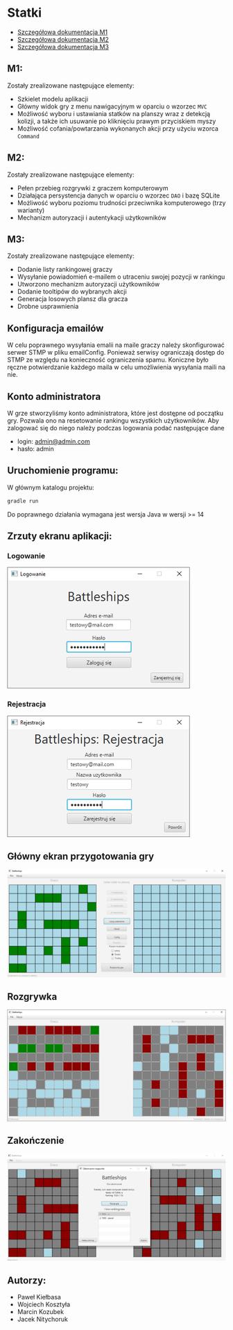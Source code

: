 # Statki

- [Szczegółowa dokumentacja M1](docs/m1_docs.md)
- [Szczegółowa dokumentacja M2](docs/m2_docs.md)
- [Szczegółowa dokumentacja M3](docs/m3_docs.md)

## M1:

Zostały zrealizowane następujące elementy:

- Szkielet modelu aplikacji
- Główny widok gry z menu nawigacyjnym w oparciu o wzorzec `MVC`
- Możliwość wyboru i ustawiania statków na planszy wraz z detekcją kolizji, a także ich usuwanie po kliknięciu prawym przyciskiem myszy
- Możliwość cofania/powtarzania wykonanych akcji przy użyciu wzorca `Command`


## M2:

Zostały zrealizowane następujące elementy:

- Pełen przebieg rozgrywki z graczem komputerowym
- Działająca persystencja danych w oparciu o wzorzec `DAO` i bazę SQLite
- Możliwość wyboru poziomu trudności przeciwnika komputerowego (trzy warianty)
- Mechanizm autoryzacji i autentykacji użytkowników

## M3:

Zostały zrealizowane następujące elementy:

- Dodanie listy rankingowej graczy
- Wysyłanie powiadomień e-mailem o utraceniu swojej pozycji w rankingu
- Utworzono mechanizm autoryzacji użytkowników
- Dodanie tooltipów do wybranych akcji
- Generacja losowych plansz dla gracza
- Drobne usprawnienia

## Konfiguracja emailów

W celu poprawnego wysyłania emalii na maile graczy należy skonfigurować serwer STMP w pliku  emailConfig. Ponieważ serwisy ograniczają dostęp do STMP ze względu na konieczność ograniczenia spamu. Koniczne było ręczne potwierdzanie każdego maila w celu umożliwienia wysyłania maili na nie.

## Konto administratora

 W grze stworzyliśmy konto administratora, które jest dostępne od początku gry. Pozwala ono na resetowanie rankingu wszystkich użytkowników. Aby zalogować się do niego należy podczas logowania podać następujące dane

- login: admin@admin.com
- hasło: admin

## Uruchomienie programu:

W głównym katalogu projektu:

```bash
gradle run
```

Do poprawnego działania wymagana jest wersja Java w wersji >= 14 

## Zrzuty ekranu aplikacji:

### Logowanie
![](docs/ss05.png)
### Rejestracja
![](docs/ss06.png)
## Główny ekran przygotowania gry
![](docs/ss23.png)
## Rozgrywka
![](docs/ss07.png)
## Zakończenie
![](docs/ss24.png)

## Autorzy:

- Paweł Kiełbasa
- Wojciech Kosztyła
- Marcin Kozubek
- Jacek Nitychoruk

